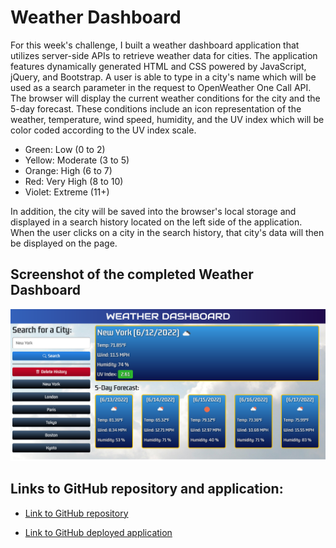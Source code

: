# Weather Dashboard

For this week's challenge, I built a weather dashboard application that utilizes server-side APIs to retrieve weather data for cities. The application features dynamically generated HTML and CSS powered by JavaScript, jQuery, and Bootstrap. A user is able to type in a city's name which will be used as a search parameter in the request to OpenWeather One Call API. The browser will display the current weather conditions for the city and the 5-day forecast. These conditions include an icon representation of the weather, temperature, wind speed, humidity, and the UV index which will be color coded according to the UV index scale.

- Green: Low (0 to 2)
- Yellow: Moderate (3 to 5)
- Orange: High (6 to 7)
- Red: Very High (8 to 10)
- Violet: Extreme (11+)

In addition, the city will be saved into the browser's local storage and displayed in a search history located on the left side of the application. When the user clicks on a city in the search history, that city's data will then be displayed on the page.

## Screenshot of the completed Weather Dashboard

![Screenshot of Weather Dashboard](./assets/images/Screenshot-Weather-Dashboard.png)

## Links to GitHub repository and application:

* [Link to GitHub repository](https://github.com/kt946/weather-dashboard)

* [Link to GitHub deployed application](https://kt946.github.io/weather-dashboard/)